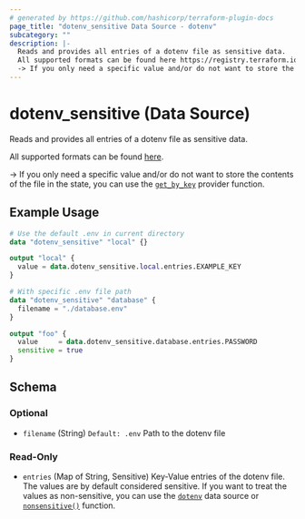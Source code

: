 ```yaml
---
# generated by https://github.com/hashicorp/terraform-plugin-docs
page_title: "dotenv_sensitive Data Source - dotenv"
subcategory: ""
description: |-
  Reads and provides all entries of a dotenv file as sensitive data.
  All supported formats can be found here https://registry.terraform.io/providers/germanbrew/dotenv/latest/docs#supported-formats.
  -> If you only need a specific value and/or do not want to store the contents of the file in the state, you can use the get_by_key https://registry.terraform.io/providers/germanbrew/dotenv/latest/docs/functions/get_by_key provider function.
---
```


# dotenv_sensitive (Data Source)

Reads and provides all entries of a dotenv file as sensitive data.

All supported formats can be found [here](https://registry.terraform.io/providers/germanbrew/dotenv/latest/docs#supported-formats).

-> If you only need a specific value and/or do not want to store the contents of the file in the state, you can use the [`get_by_key`](https://registry.terraform.io/providers/germanbrew/dotenv/latest/docs/functions/get_by_key) provider function.

## Example Usage

```terraform
# Use the default .env in current directory
data "dotenv_sensitive" "local" {}

output "local" {
  value = data.dotenv_sensitive.local.entries.EXAMPLE_KEY
}

# With specific .env file path
data "dotenv_sensitive" "database" {
  filename = "./database.env"
}

output "foo" {
  value     = data.dotenv_sensitive.database.entries.PASSWORD
  sensitive = true
}
```

<!-- schema generated by tfplugindocs -->
## Schema

### Optional

- `filename` (String) `Default: .env` Path to the dotenv file

### Read-Only

- `entries` (Map of String, Sensitive) Key-Value entries of the dotenv file. The values are by default considered sensitive. If you want to treat the values as non-sensitive, you can use the [`dotenv`](https://registry.terraform.io/providers/germanbrew/dotenv/latest/docs/data-sources/dotenv) data source or [`nonsensitive()`](https://developer.hashicorp.com/terraform/language/functions/nonsensitive) function.
